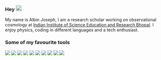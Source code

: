 ### Hey <img src="https://raw.githubusercontent.com/iampavangandhi/iampavangandhi/master/gifs/Hi.gif" width="20px">
My name is Albin Joseph, I am a research scholar working on observational cosmology at [Indian Institute of Science Education and Research Bhopal](https://www.iiserb.ac.in/). I enjoy physics, coding in different languages and a tech enthusiast. 

### Some of my favourite tools

![](https://img.shields.io/badge/OS-Linux-informational?style=flat&logo=debian&logoColor=white&color=A81D33)
![](https://img.shields.io/badge/Code-Git-informational?style=flat&logo=Git&logoColor=white&color=F05032)
![](https://img.shields.io/badge/Code-Python-informational?style=flat&logo=python&logoColor=white&color=000000)
![](https://img.shields.io/badge/Code-Cuda-informational?style=flat&logo=nvidia&logoColor=white&color=3776AB)
![](https://img.shields.io/badge/Code-Fortran-informational?style=flat&logo=fortran&logoColor=white&color=9558B2)
![](https://img.shields.io/badge/Code-C-informational?style=flat&logo=c&logoColor=white&color=00979D)
![](https://img.shields.io/badge/Code-IDL-informational?style=flat&logo=IDL&logoColor=white&color=2496ED)
![](https://img.shields.io/badge/Code-LaTeX-informational?style=flat&logo=LaTeX&logoColor=white&color=008080)
![](https://img.shields.io/badge/Code-Jupyter-informational?style=flat&logo=jupyter&logoColor=white&color=F37626)
![](https://img.shields.io/badge/Editor-Vim-informational?style=flat&logo=vim&logoColor=white&color=019733)









<!--
**albinje/albinje** is a ✨ _special_ ✨ repository because its `README.md` (this file) appears on your GitHub profile.

Here are some ideas to get you started:

- 🔭 I’m currently working on ...
- 🌱 I’m currently learning ...
- 👯 I’m looking to collaborate on ...
- 🤔 I’m looking for help with ...
- 💬 Ask me about ...
- 📫 How to reach me: ...
- 😄 Pronouns: ...
- ⚡ Fun fact: ...
-->
